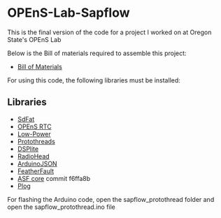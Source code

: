 # OPEnS-Lab-Sapflow
This is the final version of the code for a project I worked on at Oregon State's OPEnS Lab

Below is the Bill of materials required to assemble this project:

*  [Bill of Materials](https://osf.io/3kgcm/)

For using this code, the following libraries must be installed:

## Libraries

- [SdFat](https://github.com/greiman/SdFat "SdFat")
- [OPEnS RTC](https://github.com/OPEnSLab-OSU/OPEnS_RTC "OPEnS_RTC")
- [Low-Power](https://github.com/rocketscream/Low-Power "Low-Power")
- [Protothreads](https://github.com/P4SSER8Y/ProtoThreadsForArduino)
- [DSPlite](https://github.com/kamocat/DSPlite)
- [RadioHead](https://github.com/adafruit/RadioHead)
- [ArduinoJSON](https://github.com/bblanchon/ArduinoJson)
- [FeatherFault](https://github.com/OPEnSLab-OSU/FeatherFault)
- [ASF core](https://github.com/adafruit/Adafruit_ASFcore.git) commit f6ffa8b
- [Plog](https://github.com/OPEnSLab-OSU/plog)

For flashing the Arduino code, open the sapflow_protothread folder and open the sapflow_protothread.ino file

